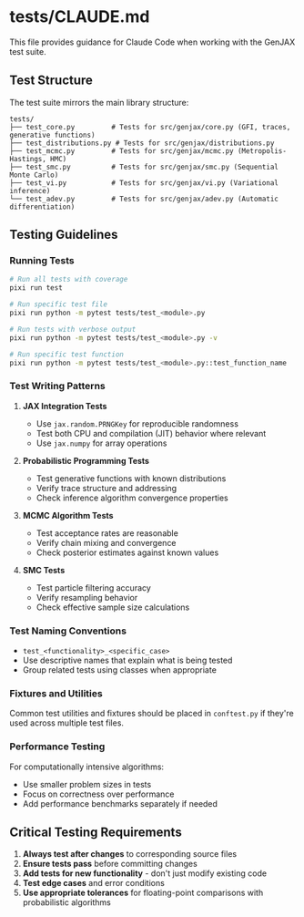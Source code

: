 # tests/CLAUDE.md

This file provides guidance for Claude Code when working with the GenJAX test suite.

## Test Structure

The test suite mirrors the main library structure:

```
tests/
├── test_core.py         # Tests for src/genjax/core.py (GFI, traces, generative functions)
├── test_distributions.py # Tests for src/genjax/distributions.py
├── test_mcmc.py         # Tests for src/genjax/mcmc.py (Metropolis-Hastings, HMC)
├── test_smc.py          # Tests for src/genjax/smc.py (Sequential Monte Carlo)
├── test_vi.py           # Tests for src/genjax/vi.py (Variational inference)
└── test_adev.py         # Tests for src/genjax/adev.py (Automatic differentiation)
```

## Testing Guidelines

### Running Tests

```bash
# Run all tests with coverage
pixi run test

# Run specific test file
pixi run python -m pytest tests/test_<module>.py

# Run tests with verbose output
pixi run python -m pytest tests/test_<module>.py -v

# Run specific test function
pixi run python -m pytest tests/test_<module>.py::test_function_name
```

### Test Writing Patterns

1. **JAX Integration Tests**
   - Use `jax.random.PRNGKey` for reproducible randomness
   - Test both CPU and compilation (JIT) behavior where relevant
   - Use `jax.numpy` for array operations

2. **Probabilistic Programming Tests**
   - Test generative functions with known distributions
   - Verify trace structure and addressing
   - Check inference algorithm convergence properties

3. **MCMC Algorithm Tests**
   - Test acceptance rates are reasonable
   - Verify chain mixing and convergence
   - Check posterior estimates against known values

4. **SMC Tests**
   - Test particle filtering accuracy
   - Verify resampling behavior
   - Check effective sample size calculations

### Test Naming Conventions

- `test_<functionality>_<specific_case>`
- Use descriptive names that explain what is being tested
- Group related tests using classes when appropriate

### Fixtures and Utilities

Common test utilities and fixtures should be placed in `conftest.py` if they're used across multiple test files.

### Performance Testing

For computationally intensive algorithms:

- Use smaller problem sizes in tests
- Focus on correctness over performance
- Add performance benchmarks separately if needed

## Critical Testing Requirements

1. **Always test after changes** to corresponding source files
2. **Ensure tests pass** before committing changes
3. **Add tests for new functionality** - don't just modify existing code
4. **Test edge cases** and error conditions
5. **Use appropriate tolerances** for floating-point comparisons with probabilistic algorithms
